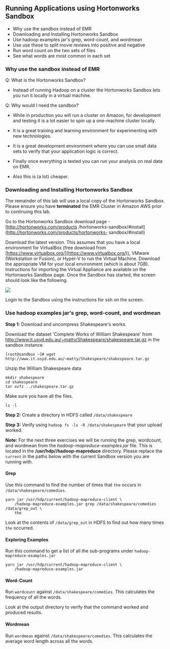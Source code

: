 <a name="Application"></a>

## Running Applications using Hortonworks Sandbox

- Why use the sandbox instead of EMR
- Downloading and Installing Hortonworks Sandbox
- Use hadoop examples jar's grep, word-count, and wordmean
- Use use these to split movie reviews into positive and negative
- Run word count on the two sets of files
- See what words are most common in each set

### Why use the sandbox instead of EMR

Q: What is the Hortonworks Sandbox?

- Instead of running Hadoop on a cluster the Hortonworks Sandbox lets
  you run it locally in a virtual machine.

Q: Why would I need the sandbox?

- While in production you will run a cluster on Amazon, for
  development and testing it is a lot easier to spin up a one-machine
  cluster locally.

- It is a great training and learning environment for experimenting
  with new technologies.

- It is a great development environment where you can use small data
  sets to verify that your application logic is correct.

- Finally once everything is tested you can run your analysis on real
  data on EMR.

- Also this is (a lot) cheaper.

### Downloading and Installing Hortonworks Sandbox

The remainder of this lab will use a local copy of the Hortonworks Sandbox.
Please ensure you have **terminated** the EMR Cluster in Amazon AWS prior to
continuing this lab.

Go to the Hortonworks Sandbox download page - [http://hortonworks.com/products
/hortonworks-sandbox/#install](http://hortonworks.com/products/hortonworks-
sandbox/#install)

Download the latest version. This assumes that you have a local environment for
VirtualBox (free download from
[https://www.virtualbox.org/](https://www.virtualbox.org/)), VMware (Workstation
or Fusion), or Hyper-V to run the Virtual Machine. Download the appropriate VM
for your local environment (which is about 7GB). Instructions for importing the
Virtual Appliance are available on the Hortonworks Sandbox page. Once the
Sandbox has started, the screen should look like the following.

<img src="images/Sandbox.png">

Login to the Sandbox using the instructions for ssh on the screen.

### Use hadoop examples jar's grep,  word-count, and wordmean

**Step 1:** Download and uncompress Shakespeare's works.

Download the dataset 'Complete Works of William Shakespeare' from
<http://www.it.usyd.edu.au/~matty/Shakespeare/shakespeare.tar.gz> in
the sandbox instance.

    [root@sandbox ~]# wget http://www.it.usyd.edu.au/~matty/Shakespeare/shakespeare.tar.gz

Unzip the William Shakespeare data

    mkdir shakespeare
    cd shakespeare
    tar xvfz ../shakespeare.tar.gz

Make sure you have all the files.

    ls -l

**Step 2:** Create a directory in HDFS called `/data/shakespeare`

**Step 3:** Verify using `hadoop fs -ls -R /data/shakespeare` that your upload worked.

**Note:** For the next three exercises we will be running the grep,
wordcount, and wordmean from the *hadoop-mapreduce-examples.jar* file.
This is located in the **/usr/hdp/<version>/hadoop-mapreduce**
directory. Please replace the `current` in the paths below with the
current Sandbox version you are running with.

#### Grep

Use this command to find the number of times that `the` occurs in
`/data/shakespeare/comedies`.

    yarn jar /usr/hdp/current/hadoop-mapreduce-client \
        /hadoop-mapreduce-examples.jar grep /data/shakespeare/comedies /data/grep_out \
        the

Look at the contents of `/data/grep_out` in HDFS to find out how many
times `the` occurred.

#### Exploring Examples

Run this command to get a list of all the sub-programs under
`hadoop-mapreduce-examples.jar`

    yarn jar /usr/hdp/current/hadoop-mapreduce-client \
        /hadoop-mapreduce-examples.jar

#### Word-Count

Run `wordcount` against `/data/shakespeare/comedies`. This calculates
the frequency of all the words.

Look at the output directory to verify that the command worked and
produced results.

#### Wordmean

Run `wordmean` against `/data/shakespeare/comedies`. This calculates
the average word length across all the words.
